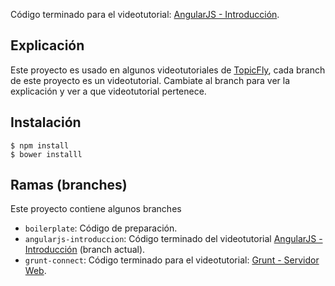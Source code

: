 Código terminado para el videotutorial: [AngularJS - Introducción](http://topicfly.io/videos/3-angularjs-introduccion).

## Explicación

Este proyecto es usado en algunos videotutoriales de [TopicFly](http://topicfly.io), cada branch de este proyecto es un videotutorial. Cambiate al branch para ver la explicación y ver a que videotutorial pertenece.

## Instalación

```
$ npm install
$ bower installl
```

## Ramas (branches)

Este proyecto contiene algunos branches

* ```boilerplate```: Código de preparación.
* ```angularjs-introduccion```: Código terminado del videotutorial [AngularJS - Introducción](http://topicfly.io/videos/3-angularjs-introduccion) (branch actual).
* ```grunt-connect```: Código terminado para el videotutorial: [Grunt - Servidor Web](http://topicfly.io/videos/4-grunt-servidor-web).